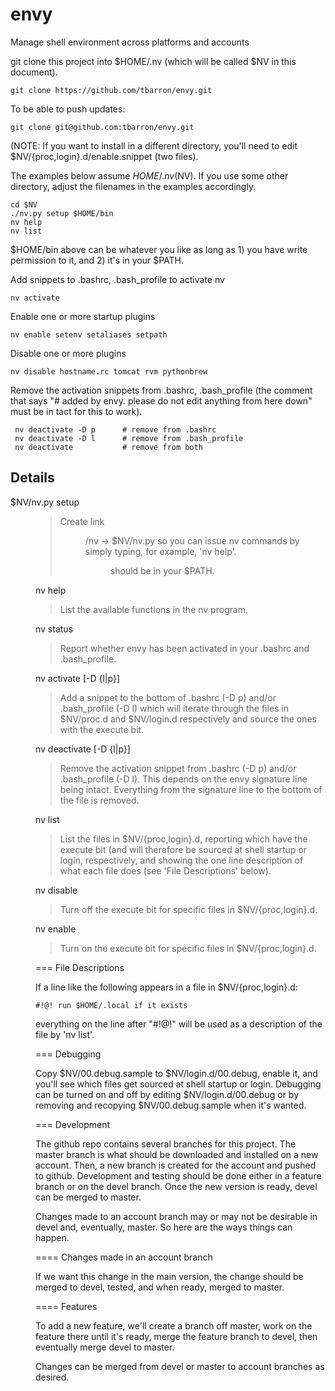 # envy

Manage shell environment across platforms and accounts

git clone this project into $HOME/.nv (which will be called $NV in
this document).

    git clone https://github.com/tbarron/envy.git

To be able to push updates:

    git clone git@github.com:tbarron/envy.git

(NOTE: If you want to install in a different directory, you'll need to
edit $NV/{proc,login}.d/enable.snippet (two files).

The examples below assume $HOME/.nv ($NV). If you use some other
directory, adjust the filenames in the examples accordingly.

    cd $NV
    ./nv.py setup $HOME/bin
    nv help
    nv list

$HOME/bin above can be whatever you like as long as 1) you have write
permission to it, and 2) it's in your $PATH.

Add snippets to .bashrc, .bash_profile to activate nv

    nv activate

Enable one or more startup plugins

    nv enable setenv setaliases setpath

Disable one or more plugins

    nv disable hostname.rc tomcat rvm pythonbrew

Remove the activation snippets from .bashrc, .bash_profile (the
comment that says "# added by envy. please do not edit anything from
here down" must be in tact for this to work).

     nv deactivate -D p      # remove from .bashrc
     nv deactivate -D l      # remove from .bash_profile
     nv deactivate           # remove from both


## Details

$NV/nv.py setup <dir>

> Create link <dir>/nv -> $NV/nv.py so you can issue nv commands by
> simply typing, for example, 'nv help'. <dir> should be in your
> $PATH.

nv help

> List the available functions in the nv program.

nv status

> Report whether envy has been activated in your .bashrc and
> .bash_profile.

nv activate [-D {l|p}]

> Add a snippet to the bottom of .bashrc (-D p) and/or .bash_profile
> (-D l) which will iterate through the files in $NV/proc.d and
> $NV/login.d respectively and source the ones with the execute bit.

nv deactivate [-D {l|p}]

> Remove the activation snippet from .bashrc (-D p) and/or
> .bash_profile (-D l). This depends on the envy signature line
> being intact. Everything from the signature line to the bottom of
> the file is removed.

nv list

> List the files in $NV/{proc,login}.d, reporting which have the
> execute bit (and will therefore be sourced at shell startup or
> login, respectively, and showing the one line description of what
> each file does (see 'File Descriptions' below).

nv disable

> Turn off the execute bit for specific files in $NV/{proc,login}.d.

nv enable

> Turn on the execute bit for specific files in $NV/{proc,login}.d.


=== File Descriptions

If a line like the following appears in a file in
$NV/{proc,login}.d:

    #!@! run $HOME/.local if it exists

everything on the line after "#!@!" will be used as a description of
the file by 'nv list'.


=== Debugging

Copy $NV/00.debug.sample to $NV/login.d/00.debug, enable it, and
you'll see which files get sourced at shell startup or login.
Debugging can be turned on and off by editing $NV/login.d/00.debug or
by removing and recopying $NV/00.debug.sample when it's wanted.


=== Development

The github repo contains several branches for this project. The master
branch is what should be downloaded and installed on a new account.
Then, a new branch is created for the account and pushed to github.
Development and testing should be done either in a feature branch or
on the devel branch. Once the new version is ready, devel can be
merged to master.

Changes made to an account branch may or may not be desirable in devel
and, eventually, master. So here are the ways things can happen.

==== Changes made in an account branch

If we want this change in the main version, the change should be
merged to devel, tested, and when ready, merged to master.

==== Features

To add a new feature, we'll create a branch off master, work on the
feature there until it's ready, merge the feature branch to devel,
then eventually merge devel to master.

Changes can be merged from devel or master to account branches as
desired.

